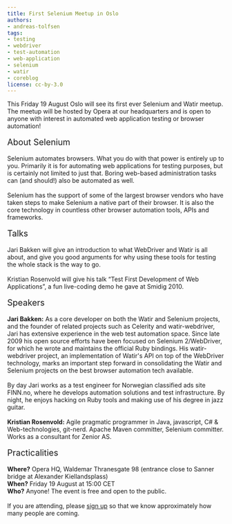 ```yaml
---
title: First Selenium Meetup in Oslo
authors:
- andreas-tolfsen
tags:
- testing
- webdriver
- test-automation
- web-application
- selenium
- watir
- coreblog
license: cc-by-3.0
---
```

This Friday 19 August Oslo will see its first ever Selenium and Watir meetup.  The meetup will be hosted by Opera at our headquarters and is open to anyone with interest in automated web application testing or browser automation!<br/><br/><span style="font-size: 140%">About Selenium</span><br/><br/>Selenium automates browsers.  What you do with that power is entirely up to you.  Primarily it is for automating web applications for testing purposes, but is certainly not limited to just that.  Boring web-based administration tasks can (and should!) also be automated as well.<br/><br/>Selenium has the support of some of the largest browser vendors who have taken steps to make Selenium a native part of their browser.  It is also the core technology in countless other browser automation tools, APIs and frameworks.<br/><br/><span style="font-size: 140%">Talks</span><br/><br/>Jari Bakken will give an introduction to what WebDriver and Watir is all about, and give you good arguments for why using these tools for testing the whole stack is the way to go.<br/><br/>Kristian Rosenvold will give his talk “Test First Development of Web Applications”, a fun live-coding demo he gave at Smidig 2010.<br/><br/><span style="font-size: 140%">Speakers</span><br/><br/><strong>Jari Bakken:</strong> As a core developer on both the Watir and Selenium projects, and the founder of related projects such as Celerity and watir-webdriver, Jari has extensive experience in the web test automation space.  Since late 2009 his open source efforts have been focused on Selenium 2/WebDriver, for which he wrote and maintains the official Ruby bindings.  His watir-webdriver project, an implementation of Watir&#39;s API on top of the WebDriver technology, marks an important step forward in consolidating the Watir and Selenium projects on the best browser automation tech available.<br/> <br/>By day Jari works as a test engineer for Norwegian classified ads site FINN.no, where he develops automation solutions and test infrastructure.  By night, he enjoys hacking on Ruby tools and making use of his degree in jazz guitar.<br/><br/><strong>Kristian Rosenvold:</strong> Agile pragmatic programmer in Java, javascript, C# &amp; Web-technologies, git-nerd.  Apache Maven committer, Selenium committer.  Works as a consultant for Zenior AS.<br/><br/><span style="font-size: 140%">Practicalities</span><br/><br/><strong>Where?</strong> Opera HQ, Waldemar Thranesgate 98 (entrance close to Sanner bridge at Alexander Kiellandsplass)<br/><strong>When?</strong> Friday 19 August at 15:00 CET<br/><strong>Who?</strong> Anyone!  The event is free and open to the public.<br/><br/>If you are attending, please <a href="https://spreadsheets.google.com/spreadsheet/viewform?formkey=dFkxcGhDSlhnekxDYzZjdFRwU2pmZWc6MQ" target="_blank">sign up</a> so that we know approximately how many people are coming.
